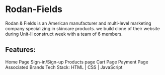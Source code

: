 # Rodan-Fields
 Rodan &amp; Fields is an American manufacturer and multi-level marketing company specializing in skincare products. we build clone of their website during Unit-II construct week with a team of 6 members.
 <h2>Features:</h2>
Home Page
Sign-in/Sign-up
Products page
Cart Page
Payment Page
Associated Brands
Tech Stack: HTML | CSS | JavaScript


